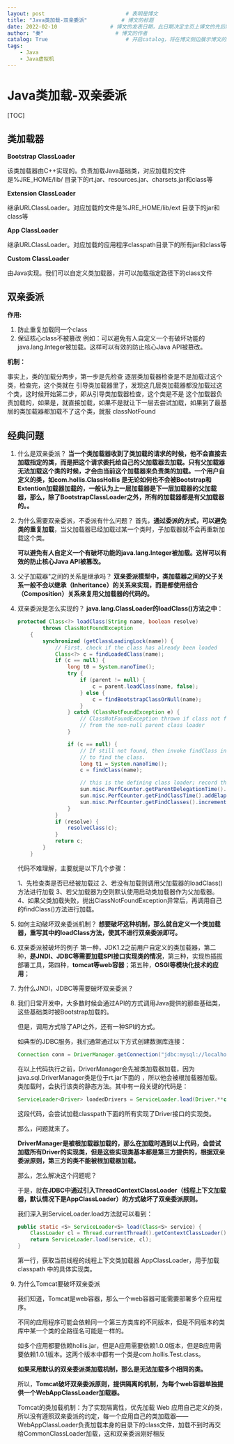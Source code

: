 ```yaml
---
layout: post                          # 表明是博文  
title: "Java类加载-双亲委派"           # 博文的标题  
date: 2022-02-10                 # 博文的发表日期，此日期决定主页上博文的先后顺序  
author: "秦"                       # 博文的作者  
catalog: True                         # 开启catalog，将在博文侧边展示博文的结构  
tags:
    - Java
    - Java虚拟机
---  
```

# Java类加载-双亲委派

[TOC]



## 类加载器

**Bootstrap ClassLoader**

该类加载器由C++实现的。负责加载Java基础类，对应加载的文件是%JRE_HOME/lib/ 目录下的rt.jar、resources.jar、charsets.jar和class等

**Extension ClassLoader**

继承URLClassLoader。对应加载的文件是%JRE_HOME/lib/ext 目录下的jar和class等

**App ClassLoader**

继承URLClassLoader。对应加载的应用程序classpath目录下的所有jar和class等

**Custom ClassLoader**

由Java实现。我们可以自定义类加载器，并可以加载指定路径下的class文件

## 双亲委派

**作用:**

1. 防止重复加载同一个class
2. 保证核心class不被篡改
   例如：可以避免有人自定义一个有破坏功能的java.lang.Integer被加载。这样可以有效的防止核心Java API被篡改。

**机制：**

事实上，类的加载分两步，第一步是先检查 逐层类加载器检查是不是加载过这个类，检查完，这个类就在 引导类加载器里了，发现这几层类加载器都没加载过这个类，这时候开始第二步，即从引导类加载器检查，这个类是不是 这个加载器负责加载的，如果是，就直接加载，如果不是就让下一层去尝试加载，如果到了最基层的类加载器都加载不了这个类，就报 classNotFound

## 经典问题

1. 什么是双亲委派？
   **当一个类加载器收到了类加载的请求的时候，他不会直接去加载指定的类，而是把这个请求委托给自己的父加载器去加载。只有父加载器无法加载这个类的时候，才会由当前这个加载器来负责类的加载。一个用户自定义的类，如com.hollis.ClassHollis 是无论如何也不会被Bootstrap和Extention加载器加载的，一般认为上一层加载器是下一层加载器的父加载器，那么，除了BootstrapClassLoader之外，所有的加载器都是有父加载器的。。**

2. 为什么需要双亲委派，不委派有什么问题？
   首先，**通过委派的方式，可以避免类的重复加载**，当父加载器已经加载过某一个类时，子加载器就不会再重新加载这个类。

   **可以避免有人自定义一个有破坏功能的java.lang.Integer被加载。这样可以有效的防止核心Java API被篡改。**

3. 父子加载器"之间的关系是继承吗？
   **双亲委派模型中，类加载器之间的父子关系一般不会以继承（Inheritance）的关系来实现，而是都使用组合（Composition）关系来复用父加载器的代码的。**

4. 双亲委派是怎么实现的？
   **java.lang.ClassLoader的loadClass()方法之中**：

   ```java
   protected Class<?> loadClass(String name, boolean resolve)
           throws ClassNotFoundException
       {
           synchronized (getClassLoadingLock(name)) {
               // First, check if the class has already been loaded
               Class<?> c = findLoadedClass(name);
               if (c == null) {
                   long t0 = System.nanoTime();
                   try {
                       if (parent != null) {
                           c = parent.loadClass(name, false);
                       } else {
                           c = findBootstrapClassOrNull(name);
                       }
                   } catch (ClassNotFoundException e) {
                       // ClassNotFoundException thrown if class not found
                       // from the non-null parent class loader
                   }
   
                   if (c == null) {
                       // If still not found, then invoke findClass in order
                       // to find the class.
                       long t1 = System.nanoTime();
                       c = findClass(name);
   
                       // this is the defining class loader; record the stats
                       sun.misc.PerfCounter.getParentDelegationTime().addTime(t1 - t0);
                       sun.misc.PerfCounter.getFindClassTime().addElapsedTimeFrom(t1);
                       sun.misc.PerfCounter.getFindClasses().increment();
                   }
               }
               if (resolve) {
                   resolveClass(c);
               }
               return c;
           }
       }
   ```

   代码不难理解，主要就是以下几个步骤：

   1、先检查类是否已经被加载过 2、若没有加载则调用父加载器的loadClass()方法进行加载 3、若父加载器为空则默认使用启动类加载器作为父加载器。 4、如果父类加载失败，抛出ClassNotFoundException异常后，再调用自己的findClass()方法进行加载。

5. 如何主动破坏双亲委派机制？
   **想要破坏这种机制，那么就自定义一个类加载器，重写其中的loadClass方法，使其不进行双亲委派即可。**

6. 双亲委派被破坏的例子
   第一种，JDK1.2之前用户自定义的类加载器，第二种，**是JNDI、JDBC等需要加载SPI接口实现类的情况**，第三种，实现热插拔部署工具，第四种，**tomcat等web容器**；第五种，**OSGI等模块化技术的应用**；

7. 为什么JNDI，JDBC等需要破坏双亲委派？

8. 我们日常开发中，大多数时候会通过API的方式调用Java提供的那些基础类，这些基础类时被Bootstrap加载的。

   但是，调用方式除了API之外，还有一种SPI的方式。

   如典型的JDBC服务，我们通常通过以下方式创建数据库连接：

   ```java
   Connection conn = DriverManager.getConnection("jdbc:mysql://localhost:3306/mysql", "root", "1234");
   ```

   在以上代码执行之前，DriverManager会先被类加载器加载，因为java.sql.DriverManager类是位于rt.jar下面的 ，所以他会被根加载器加载。类加载时，会执行该类的静态方法。其中有一段关键的代码是：

   ```java
   ServiceLoader<Driver> loadedDrivers = ServiceLoader.load(Driver.**class**);
   ```

   这段代码，会尝试加载classpath下面的所有实现了Driver接口的实现类。

   那么，问题就来了。

   **DriverManager是被根加载器加载的，那么在加载时遇到以上代码，会尝试加载所有Driver的实现类，但是这些实现类基本都是第三方提供的，根据双亲委派原则，第三方的类不能被根加载器加载。**

   那么，怎么解决这个问题呢？

   于是，就**在JDBC中通过引入ThreadContextClassLoader（线程上下文加载器，默认情况下是AppClassLoader）的方式破坏了双亲委派原则。**

   我们深入到ServiceLoader.load方法就可以看到：

   ```java
   public static <S> ServiceLoader<S> load(Class<S> service) {
       ClassLoader cl = Thread.currentThread().getContextClassLoader();
       return ServiceLoader.load(service, cl);
   }
   ```

   第一行，获取当前线程的线程上下⽂类加载器 AppClassLoader，⽤于加载 classpath 中的具体实现类。

9. 为什么Tomcat要破坏双亲委派

   我们知道，Tomcat是web容器，那么一个web容器可能需要部署多个应用程序。

   不同的应用程序可能会依赖同一个第三方类库的不同版本，但是不同版本的类库中某一个类的全路径名可能是一样的。

   如多个应用都要依赖hollis.jar，但是A应用需要依赖1.0.0版本，但是B应用需要依赖1.0.1版本。这两个版本中都有一个类是com.hollis.Test.class。

   **如果采用默认的双亲委派类加载机制，那么是无法加载多个相同的类。**

   所以，**Tomcat破坏双亲委派原则，提供隔离的机制，为每个web容器单独提供一个WebAppClassLoader加载器。**

   Tomcat的类加载机制：为了实现隔离性，优先加载 Web 应用自己定义的类，所以没有遵照双亲委派的约定，每一个应用自己的类加载器——WebAppClassLoader负责加载本身的目录下的class文件，加载不到时再交给CommonClassLoader加载，这和双亲委派刚好相反

